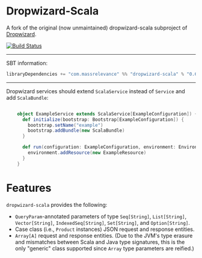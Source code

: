 Dropwizard-Scala
================

A fork of the original (now unmaintained) dropwizard-scala subproject of [Dropwizard](https://github.com/codahale/dropwizard).

[![Build Status](https://travis-ci.org/bretthoerner/dropwizard-scala.png)](https://travis-ci.org/bretthoerner/dropwizard-scala)

***

SBT information:

```scala
libraryDependencies += "com.massrelevance" %% "dropwizard-scala" % "0.6.2-1"
```

***

Dropwizard services should extend `ScalaService` instead of `Service`
and add `ScalaBundle`:

```scala

    object ExampleService extends ScalaService[ExampleConfiguration]) {
      def initialize(bootstrap: Bootstrap[ExampleConfiguration]) {
        bootstrap.setName("example")
        bootstrap.addBundle(new ScalaBundle)
      }

      def run(configuration: ExampleConfiguration, environment: Environment) {
        environment.addResource(new ExampleResource)
      }
    }
```

Features
========

`dropwizard-scala` provides the following:

* `QueryParam`-annotated parameters of type `Seq[String]`, `List[String]`, `Vector[String]`,
  `IndexedSeq[String]`, `Set[String]`, and `Option[String]`.
* Case class (i.e., `Product` instances) JSON request and response entities.
* `Array[A]` request and response entities. (Due to the JVM's type erasure and mismatches between
  Scala and Java type signatures, this is the only "generic" class supported since `Array` type
  parameters are reified.)
